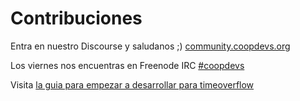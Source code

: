 # Contribuciones

Entra en nuestro Discourse y saludanos ;) [community.coopdevs.org](http://community.coopdevs.org/)

Los viernes nos encuentras en Freenode IRC [#coopdevs](https://webchat.freenode.net/?channels=coopdevs)

Visita [la guia para empezar a desarrollar para timeoverflow](https://github.com/coopdevs/timeoverflow/wiki/Getting-started)

    
